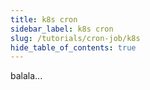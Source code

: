 ```yaml
---
title: k8s cron
sidebar_label: k8s cron
slug: /tutorials/cron-job/k8s
hide_table_of_contents: true
---
```

balala...